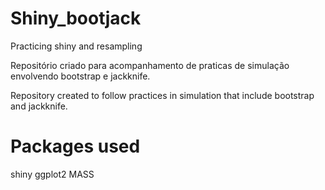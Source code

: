 # Shiny_bootjack
Practicing shiny and resampling

Repositório criado para acompanhamento de praticas de simulação envolvendo bootstrap e jackknife.


Repository created to follow practices in simulation that include bootstrap and jackknife.



# Packages used

shiny
ggplot2
MASS

